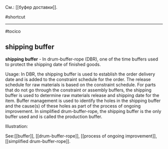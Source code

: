 См.: [[буфер доставки]].

#shortcut




<hr/>

#tocico

## shipping buffer

<b>shipping buffer</b> -  In drum-buffer-rope (DBR), one of the time buffers used to protect the shipping date of finished goods. 


Usage: In DBR, the shipping buffer is used to establish the order delivery date and is added to the constraint schedule for the order.  The release schedule for raw materials is based on the constraint schedule.  For parts that do not go through the constraint or assembly buffers, the shipping buffer is used to determine raw materials release and shipping date for the item.  Buffer management is used to identify the holes in the shipping buffer and the cause(s) of these holes as part of the process of ongoing improvement.  In simplified drum-buffer-rope, the shipping buffer is the only buffer used and is called the production buffer. 

Illustration: 
 



See:[[buffer]], [[drum-buffer-rope]], [[process of ongoing improvement]], [[simplified drum-buffer-rope]].
